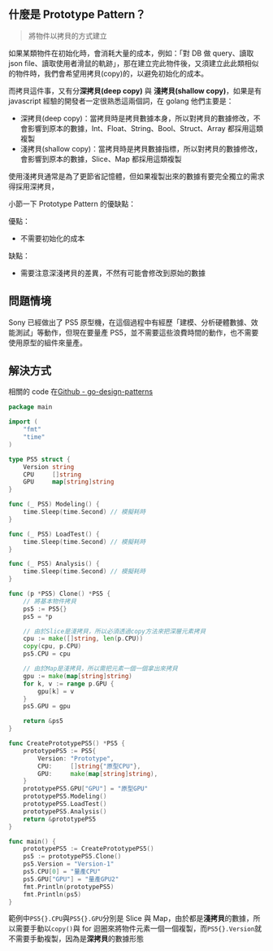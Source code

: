 ## 什麼是 Prototype Pattern？

> 將物件以拷貝的方式建立

如果某類物件在初始化時，會消耗大量的成本，例如：「對 DB 做 query、讀取 json file、讀取使用者滑鼠的軌跡」，那在建立完此物件後，又須建立此此類相似的物件時，我們會希望用拷貝(copy)的，以避免初始化的成本。

而拷貝這件事，又有分**深拷貝(deep copy)** 與 **淺拷貝(shallow copy)**，如果是有 javascript 經驗的開發者一定很熟悉這兩個詞，在 golang 他們主要是：

- 深拷貝(deep copy)：當拷貝時是拷貝數據本身，所以對拷貝的數據修改，不會影響到原本的數據，Int、Float、String、Bool、Struct、Array 都採用這類複製
- 淺拷貝(shallow copy)：當拷貝時是拷貝數據指標，所以對拷貝的數據修改，會影響到原本的數據，Slice、Map 都採用這類複製

使用淺拷貝通常是為了更節省記憶體，但如果複製出來的數據有要完全獨立的需求得採用深拷貝，

小節一下 Prototype Pattern 的優缺點：

優點：

- 不需要初始化的成本

缺點：

- 需要注意深淺拷貝的差異，不然有可能會修改到原始的數據

## 問題情境

Sony 已經做出了 PS5 原型機，在這個過程中有經歷「建模、分析硬體數據、效能測試」等動作，但現在要量產 PS5，並不需要這些浪費時間的動作，也不需要使用原型的組件來量產。

## 解決方式

相關的 code 在[Github - go-design-patterns](https://github.com/superj80820/go-design-patterns)

```go
package main

import (
	"fmt"
	"time"
)

type PS5 struct {
	Version string
	CPU     []string
	GPU     map[string]string
}

func (_ PS5) Modeling() {
	time.Sleep(time.Second) // 模擬耗時
}

func (_ PS5) LoadTest() {
	time.Sleep(time.Second) // 模擬耗時
}

func (_ PS5) Analysis() {
	time.Sleep(time.Second) // 模擬耗時
}

func (p *PS5) Clone() *PS5 {
	// 將基本物件拷貝
	ps5 := PS5{}
	ps5 = *p

	// 由於Slice是淺拷貝，所以必須透過copy方法來把深層元素拷貝
	cpu := make([]string, len(p.CPU))
	copy(cpu, p.CPU)
	ps5.CPU = cpu

	// 由於Map是淺拷貝，所以需把元素一個一個拿出來拷貝
	gpu := make(map[string]string)
	for k, v := range p.GPU {
		gpu[k] = v
	}
	ps5.GPU = gpu

	return &ps5
}

func CreatePrototypePS5() *PS5 {
	prototypePS5 := PS5{
		Version: "Prototype",
		CPU:     []string{"原型CPU"},
		GPU:     make(map[string]string),
	}
	prototypePS5.GPU["GPU"] = "原型GPU"
	prototypePS5.Modeling()
	prototypePS5.LoadTest()
	prototypePS5.Analysis()
	return &prototypePS5
}

func main() {
	prototypePS5 := CreatePrototypePS5()
	ps5 := prototypePS5.Clone()
	ps5.Version = "Version-1"
	ps5.CPU[0] = "量產CPU"
	ps5.GPU["GPU"] = "量產GPU2"
	fmt.Println(prototypePS5)
	fmt.Println(ps5)
}
```

範例中`PS5{}.CPU`與`PS5{}.GPU`分別是 Slice 與 Map，由於都是**淺拷貝**的數據，所以需要手動以`copy()`與 for 迴圈來將物件元素一個一個複製，而`PS5{}.Version`就不需要手動複製，因為是**深拷貝**的數據形態
